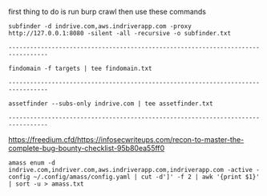 first thing to do is run burp crawl then use these commands
```
subfinder -d indrive.com,aws.indriverapp.com -proxy http://127.0.0.1:8080 -silent -all -recursive -o subfinder.txt

---------------------------------------------------------------------------------

findomain -f targets | tee findomain.txt

---------------------------------------------------------------------------------

assetfinder --subs-only indrive.com | tee assetfinder.txt

---------------------------------------------------------------------------------

```


https://freedium.cfd/https://infosecwriteups.com/recon-to-master-the-complete-bug-bounty-checklist-95b80ea55ff0

```
amass enum -d indrive.com,indriver.com,aws.indriverapp.com,indriverapp.com -active -config ~/.config/amass/config.yaml | cut -d']' -f 2 | awk '{print $1}' | sort -u > amass.txt
```

